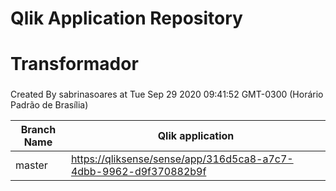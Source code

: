 # Qlik Application Repository 
# Transformador
### 
Created By sabrinasoares at Tue Sep 29 2020 09:41:52 GMT-0300 (Horário Padrão de Brasília)

Branch Name|Qlik application
---|---
master|[https://qliksense/sense/app/316d5ca8-a7c7-4dbb-9962-d9f370882b9f](https://qliksense/sense/app/316d5ca8-a7c7-4dbb-9962-d9f370882b9f)